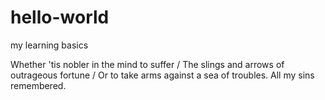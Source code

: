 # hello-world
my learning basics

Whether 'tis nobler in the mind to suffer / The slings and arrows of outrageous fortune / Or to take arms against a sea of troubles. All my sins remembered.
